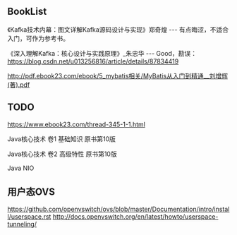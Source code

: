 ## BookList
《Kafka技术内幕：图文详解Kafka源码设计与实现》郑奇煌 --- 有点晦涩，不适合入门，可作为参考书。

《深入理解Kafka：核心设计与实践原理》_朱忠华 --- Good，勘误：https://blog.csdn.net/u013256816/article/details/87834419

http://pdf.ebook23.com/ebook/5_mybatis相关/MyBatis从入门到精通__刘增辉(著).pdf
## TODO

https://www.ebook23.com/thread-345-1-1.html

Java核心技术 卷1 基础知识 原书第10版

Java核心技术 卷2 高级特性 原书第10版

Java NIO

## 用户态OVS
https://github.com/openvswitch/ovs/blob/master/Documentation/intro/install/userspace.rst
http://docs.openvswitch.org/en/latest/howto/userspace-tunneling/
